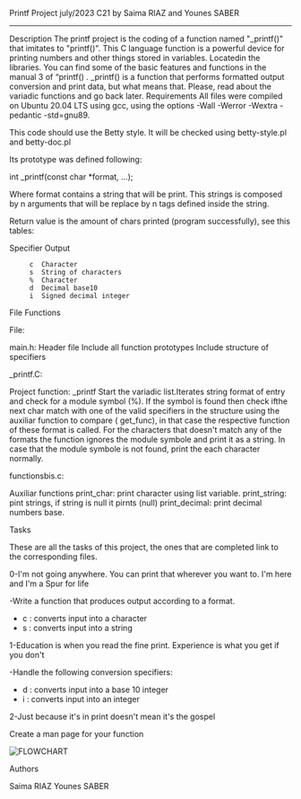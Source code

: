 Printf Project
july/2023 C21 by Saima RIAZ and Younes SABER

________________________________________


Description
The printf project is the coding of a function named "_printf()" that imitates to "printf()". This C language function is a powerful device for printing numbers and other things stored in variables. Locatedin the libraries. You can find some of the basic features and functions in the manual 3 of “printf() .
_printf() is a function that performs formatted output conversion and print data, but what means that. Please, read about the variadic functions and go back later.
Requirements
All files were compiled on Ubuntu 20.04 LTS using gcc, using the options
-Wall -Werror -Wextra -pedantic -std=gnu89.

This code should use the Betty style. It will be checked using betty-style.pl and betty-doc.pl

Its prototype was defined following:

int _printf(const char *format, ...);

Where format contains a string that will be print. This strings is composed by n arguments that will be replace by n tags defined inside the string.



Return value is the amount of chars printed (program successfully), see this tables:
   

  Specifier	            Output
      
         c	Character
         s	String of characters
         %	Character
         d	Decimal base10
         i	Signed decimal integer


File Functions

File:
	                               
main.h:	Header file Include all function prototypes
Include structure of specifiers

_printf.C:

Project function: _printf
Start the variadic list.Iterates string format of entry and check for a module symbol (%). If the symbol is found then check ifthe next char match with one of the valid specifiers in the structure using the auxiliar function to compare ( get_func), in that case the respective function of these format is called.
For the characters that doesn't match any of the formats the function ignores the module symbole and print it as a string. In case that the module symbole is not found, print the each character normally.

functionsbis.c:

Auxiliar functions
print_char: print character using list variable.
print_string: pint strings, if string is null it pirnts (null)
print_decimal: print decimal numbers base.

Tasks

These are all the tasks of this project, the ones that are completed link to the corresponding files.

0-I'm not going anywhere. You can print that wherever you want to. I'm here and I'm a Spur for life

-Write a function that produces output according to a format.
* c : converts input into a character
* s : converts input into a string

1-Education is when you read the fine print. Experience is what you get if you don't

-Handle the following conversion specifiers:
* d : converts input into a base 10 integer
* i : converts input into an integer

2-Just because it's in print doesn't mean it's the gospel

Create a man page for your function




![FLOWCHART](https://zupimages.net/up/23/30/pbpa.png)


Authors

Saima RIAZ
Younes SABER
